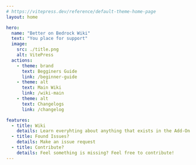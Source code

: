 ```yaml
---
# https://vitepress.dev/reference/default-theme-home-page
layout: home

hero:
  name: "Better on Bedrock Wiki"
  text: "You place for support"
  image:
    src: ./title.png
    alt: VitePress
  actions:
    - theme: brand
      text: Begginers Guide
      link: /beginner-guide
    - theme: alt
      text: Main Wiki
      link: /wiki-main
    - theme: alt
      text: Changelogs
      link: /changelog

features:
  - title: Wiki
    details: Learn everyhting about anything that exists in the Add-On
  - title: Found Issues?
    details: Make an issue request
  - title: Contribute?
    details: Feel something is missing? Feel free to contribute!
---
```


